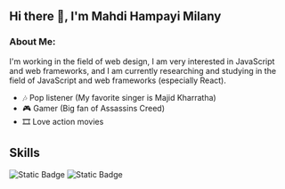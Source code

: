 ## Hi there 👋, I'm Mahdi Hampayi Milany
### About Me:
I'm working in the field of web design, I am very interested in JavaScript and web frameworks, and I am currently researching and studying in the field of JavaScript and web frameworks (especially React).

- 🎶 Pop listener (My favorite singer is Majid Kharratha)
- 🎮 Gamer (Big fan of Assassins Creed)
- 🎞️ Love action movies

## Skills
<p align="left">
  <img alt="Static Badge" src="https://img.shields.io/badge/Javascrip-%23292929?style=flat&logo=javascript&logoColor=%23ebe53b&labelColor=%23292929&color=%23292929">
  <img alt="Static Badge" src="https://img.shields.io/badge/Typescript-%23292929?style=flat&logo=typescript&logoColor=%233ea8e6&labelColor=%23292929&color=%23292929">
</p>

<!--
**hampayiMilany/hampayiMilany** is a ✨ _special_ ✨ repository because its `README.md` (this file) appears on your GitHub profile.

Here are some ideas to get you started:

- 🔭 I’m currently working on ...
- 🌱 I’m currently learning ...
- 👯 I’m looking to collaborate on ...
- 🤔 I’m looking for help with ...
- 💬 Ask me about ...
- 📫 How to reach me: ...
- 😄 Pronouns: ...
- ⚡ Fun fact: ...
-->
